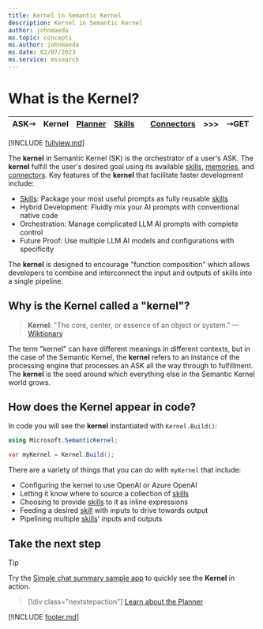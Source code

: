 ```yaml
---
title: Kernel in Semantic Kernel
description: Kernel in Semantic Kernel
author: johnmaeda
ms.topic: concepts
ms.author: johnmaeda
ms.date: 02/07/2023
ms.service: mssearch
---
```

# What is the Kernel?

| ASK⇾ | Kernel | [Planner](/semantic-kernel/concepts-sk/Planner) | [Skills](/semantic-kernel/concepts-sk/skills)| |[Connectors](/semantic-kernel/concepts-sk/Connectors) | >>>|  ⇾GET | 
|---|---|---|---|---|---|---|---|

[!INCLUDE [fullview.md](../includes/fullview.md)]

The **kernel** in Semantic Kernel (SK) is the orchestrator of a user's ASK. The **kernel** fulfill the user's desired goal using its available [skills](/semantic-kernel/concepts-sk/skills), [memories](/semantic-kernel/concepts-sk/memories), and [connectors](/semantic-kernel/concepts-sk/connectors). Key features of the **kernel** that facilitate faster development include:

* [Skills](/semantic-kernel/concepts-sk/skills): Package your most useful prompts as fully reusable [skills](/semantic-kernel/concepts-sk/skills)
* Hybrid Development: Fluidly mix your AI prompts with conventional native code
* Orchestration: Manage complicated LLM AI prompts with complete control
* Future Proof: Use multiple LLM AI models and configurations with specificity

The **kernel** is designed to encourage "function composition" which allows developers to combine and interconnect the input and outputs of skills into a single pipeline.

## Why is the Kernel called a "kernel"?

> **Kernel**: "The core, center, or essence of an object or system." —[Wiktionary](../support/bibliography#kernel)

The term "kernel" can have different meanings in different contexts, but in the case of the Semantic Kernel, the **kernel** refers to an instance of the processing engine that processes an ASK all the way through to fulfillment. The **kernel** is the seed around which everything else in the Semantic Kernel world grows.

## How does the Kernel appear in code?

In code you will see the **kernel** instantiated with `Kernel.Build()`:

```csharp
using Microsoft.SemanticKernel;

var myKernel = Kernel.Build();
```

There are a variety of things that you can do with `myKernel` that include:

* Configuring the kernel to use OpenAI or Azure OpenAI
* Letting it know where to source a collection of [skills](/semantic-kernel/concepts-sk/skills)
* Choosing to provide [skills](/semantic-kernel/concepts-sk/skills) to it as inline expressions
* Feeding a desired [skill](/semantic-kernel/concepts-sk/skills) with inputs to drive towards output
* Pipelining multiple [skills](/semantic-kernel/concepts-sk/skills)' inputs and outputs

## Take the next step

> [!TIP]
> Try the [Simple chat summary sample app](/semantic-kernel/samples/simplechatsummary) to quickly see the **Kernel** in action.

> [!div class="nextstepaction"]
> [Learn about the Planner](/semantic-kernel/concepts-sk/planner)


[!INCLUDE [footer.md](../includes/footer.md)]
